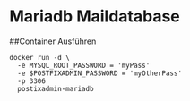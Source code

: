 # Mariadb Maildatabase

##Container Ausführen
```
docker run -d \
  -e MYSQL_ROOT_PASSWORD = 'myPass'
  -e $POSTFIXADMIN_PASSWORD = 'myOtherPass'
  -p 3306
  postixadmin-mariadb
```
